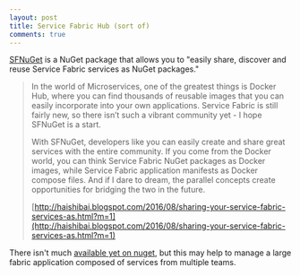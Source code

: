 ```yaml
---
layout: post
title: Service Fabric Hub (sort of)
comments: true
---
```

[SFNuGet](http://nuget.org/packages/SFNuGet/) is a NuGet package that allows you to "easily share, discover and reuse Service Fabric services as NuGet packages."

> In the world of Microservices, one of the greatest things is Docker Hub, where you can find thousands of reusable images that you can easily incorporate into your own applications. Service Fabric is still fairly new, so there isn’t such a vibrant community yet - I hope SFNuGet is a start.
>
> With SFNuGet, developers like you can easily create and share great services with the entire community. If you come from the Docker world, you can think Service Fabric NuGet packages as Docker images, while Service Fabric application manifests as Docker compose files. And if I dare to dream, the parallel concepts create opportunities for bridging the two in the future.
>
> [http://haishibai.blogspot.com/2016/08/sharing-your-service-fabric-services-as.html?m=1](http://haishibai.blogspot.com/2016/08/sharing-your-service-fabric-services-as.html?m=1)

There isn't much [available yet on nuget](https://www.nuget.org/packages?q=Tags%3A%22SFNuGet%22), but this may help to manage a large fabric application composed of services from multiple teams.